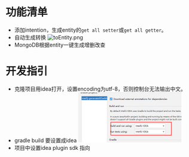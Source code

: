 # 功能清单

- 添加intention，生成entity的`get all setter`或`get all getter`。
- 自动生成转换
![toEntity.png](https://i.loli.net/2021/06/10/qtgJpxY1uwmniyL.png)
- MongoDB根据entity一键生成增删改查

# 开发指引 
 
- 克隆项目用idea打开，设置encoding为utf-8，否则控制台无法输出中文。
- gradle build 要设置成idea ![](.README_images/843b4cd8.png)
- 项目中设置idea plugin sdk 指向
